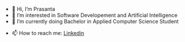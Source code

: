 - 👋 Hi, I’m Prasanta 
- 👀 I’m interested in Software Developement and Artificial Intelligence
- 🌱 I’m currently doing Bachelor in Applied Computer Science Student
<!--- 💞️ I’m looking to collaborate on ... -->
- 📫 How to reach me: <a href="https://www.linkedin.com/in/pkus/">Linkedin</a>

<!---
pkusaha/pkusaha is a ✨ special ✨ repository because its `README.md` (this file) appears on your GitHub profile.
You can click the Preview link to take a look at your changes.
--->
